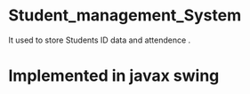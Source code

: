 # Student_management_System
 It used to store Students ID data and attendence .

# Implemented in javax swing 